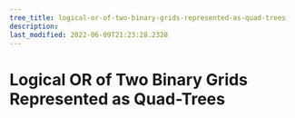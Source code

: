 ```yaml
---
tree_title: logical-or-of-two-binary-grids-represented-as-quad-trees
description: 
last_modified: 2022-06-09T21:23:28.2328
---
```


# Logical OR of Two Binary Grids Represented as Quad-Trees
